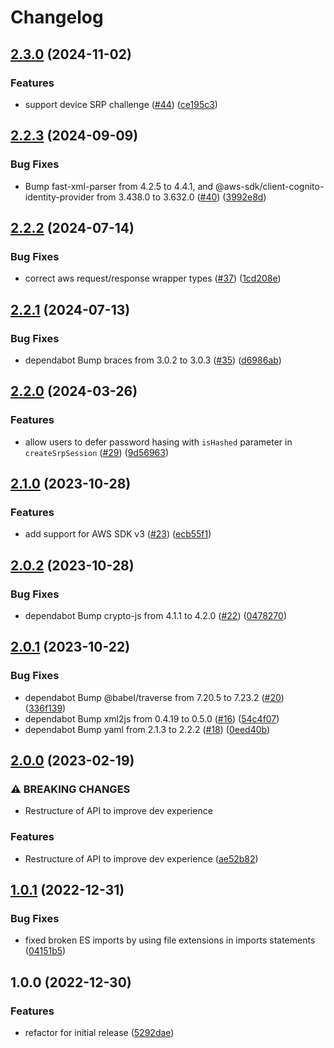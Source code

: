 # Changelog

## [2.3.0](https://github.com/simonmcallister0210/cognito-srp-helper/compare/v2.2.3...v2.3.0) (2024-11-02)


### Features

* support device SRP challenge ([#44](https://github.com/simonmcallister0210/cognito-srp-helper/issues/44)) ([ce195c3](https://github.com/simonmcallister0210/cognito-srp-helper/commit/ce195c31d4026f0d06e1be78aa8b968e10c47650))

## [2.2.3](https://github.com/simonmcallister0210/cognito-srp-helper/compare/v2.2.2...v2.2.3) (2024-09-09)


### Bug Fixes

* Bump fast-xml-parser from 4.2.5 to 4.4.1, and @aws-sdk/client-cognito-identity-provider from 3.438.0 to 3.632.0 ([#40](https://github.com/simonmcallister0210/cognito-srp-helper/issues/40)) ([3992e8d](https://github.com/simonmcallister0210/cognito-srp-helper/commit/3992e8d1214d86095918268310740da3fa54268f))

## [2.2.2](https://github.com/simonmcallister0210/cognito-srp-helper/compare/v2.2.1...v2.2.2) (2024-07-14)


### Bug Fixes

* correct aws request/response wrapper types ([#37](https://github.com/simonmcallister0210/cognito-srp-helper/issues/37)) ([1cd208e](https://github.com/simonmcallister0210/cognito-srp-helper/commit/1cd208ebc3a1d271f230aad6e3256ca2fc4e080d))

## [2.2.1](https://github.com/simonmcallister0210/cognito-srp-helper/compare/v2.2.0...v2.2.1) (2024-07-13)


### Bug Fixes

* dependabot Bump braces from 3.0.2 to 3.0.3 ([#35](https://github.com/simonmcallister0210/cognito-srp-helper/issues/35)) ([d6986ab](https://github.com/simonmcallister0210/cognito-srp-helper/commit/d6986ab09fe69ab28cc810e996c6b0cbc62deb38))

## [2.2.0](https://github.com/simonmcallister0210/cognito-srp-helper/compare/v2.1.0...v2.2.0) (2024-03-26)


### Features

* allow users to defer password hasing with `isHashed` parameter in `createSrpSession` ([#29](https://github.com/simonmcallister0210/cognito-srp-helper/issues/29)) ([9d56963](https://github.com/simonmcallister0210/cognito-srp-helper/commit/9d56963baf744916401b8b14d242696d92c96939))

## [2.1.0](https://github.com/simonmcallister0210/cognito-srp-helper/compare/v2.0.2...v2.1.0) (2023-10-28)


### Features

* add support for AWS SDK v3 ([#23](https://github.com/simonmcallister0210/cognito-srp-helper/issues/23)) ([ecb55f1](https://github.com/simonmcallister0210/cognito-srp-helper/commit/ecb55f1ba311434e190ab80c28ab0420b60f08dd))

## [2.0.2](https://github.com/simonmcallister0210/cognito-srp-helper/compare/v2.0.1...v2.0.2) (2023-10-28)


### Bug Fixes

* dependabot Bump crypto-js from 4.1.1 to 4.2.0 ([#22](https://github.com/simonmcallister0210/cognito-srp-helper/issues/22)) ([0478270](https://github.com/simonmcallister0210/cognito-srp-helper/commit/047827088cc374087ae35bf4d96a09f2b351b6f1))

## [2.0.1](https://github.com/simonmcallister0210/cognito-srp-helper/compare/v2.0.0...v2.0.1) (2023-10-22)


### Bug Fixes

* dependabot Bump @babel/traverse from 7.20.5 to 7.23.2 ([#20](https://github.com/simonmcallister0210/cognito-srp-helper/issues/20)) ([336f139](https://github.com/simonmcallister0210/cognito-srp-helper/commit/336f1398fd7e7262a41fac77199b4e2a3f442f6e))
* dependabot Bump xml2js from 0.4.19 to 0.5.0 ([#16](https://github.com/simonmcallister0210/cognito-srp-helper/issues/16)) ([54c4f07](https://github.com/simonmcallister0210/cognito-srp-helper/commit/54c4f0732075c56216e9fed7f56e21171a8c385c))
* dependabot Bump yaml from 2.1.3 to 2.2.2 ([#18](https://github.com/simonmcallister0210/cognito-srp-helper/issues/18)) ([0eed40b](https://github.com/simonmcallister0210/cognito-srp-helper/commit/0eed40be4b7aeaf4d4cd846ababfc1086c612f19))

## [2.0.0](https://github.com/simonmcallister0210/cognito-srp-helper/compare/v1.0.1...v2.0.0) (2023-02-19)


### ⚠ BREAKING CHANGES

* Restructure of API to improve dev experience

### Features

* Restructure of API to improve dev experience ([ae52b82](https://github.com/simonmcallister0210/cognito-srp-helper/commit/ae52b828b887103b5a068eaf714fad518e4d34f0))

## [1.0.1](https://github.com/simonmcallister0210/cognito-srp-helper/compare/v1.0.0...v1.0.1) (2022-12-31)


### Bug Fixes

* fixed broken ES imports by using file extensions in imports statements ([04151b5](https://github.com/simonmcallister0210/cognito-srp-helper/commit/04151b51311e37fc4410458aa7c71acf446fb012))

## 1.0.0 (2022-12-30)


### Features

* refactor for initial release ([5292dae](https://github.com/simonmcallister0210/cognito-srp-helper/commit/5292dae17b812cabcd014e68cd18bd1412b66e23))
